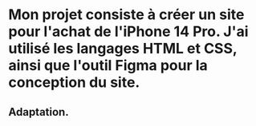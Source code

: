 # Mon projet consiste à créer un site pour l'achat de l'iPhone 14 Pro. J'ai utilisé les langages HTML et CSS, ainsi que l'outil Figma pour la conception du site.
## Adaptation.
